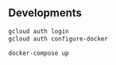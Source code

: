 

## Developments

```bash
gcloud auth login
gcloud auth configure-docker
```

```bash
docker-compose up
```
